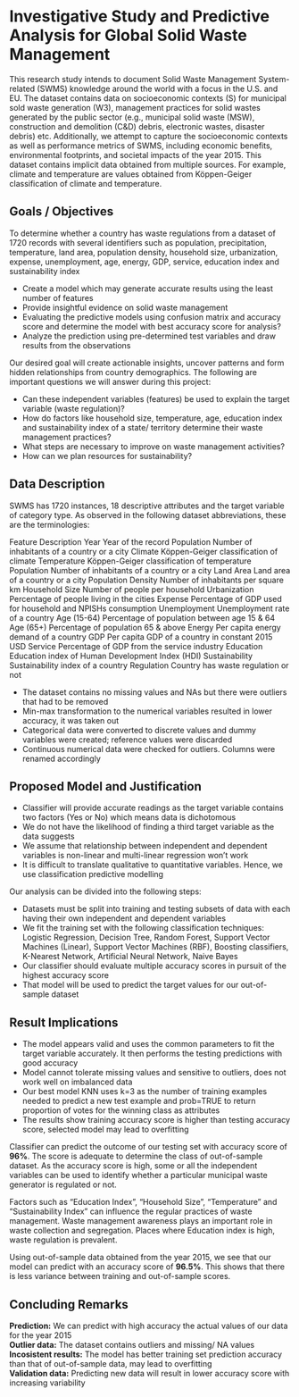 # Investigative Study and Predictive Analysis for Global Solid Waste Management

This research study intends to document Solid Waste Management System-related (SWMS) knowledge around the world with a focus in the U.S. and EU. The dataset contains data on socioeconomic contexts (S) for municipal sold waste generation (W3), management practices for solid wastes generated by the public sector (e.g., municipal solid waste (MSW), construction and demolition (C&D) debris, electronic wastes, disaster debris) etc. Additionally, we attempt to capture the socioeconomic contexts as well as performance metrics of SWMS, including economic benefits, environmental footprints, and societal impacts of the year 2015. This dataset contains implicit data obtained from multiple sources. For example, climate and temperature are values obtained from Köppen-Geiger classification of climate and temperature.


## Goals / Objectives

To determine whether a country has waste regulations from a dataset of 1720 records with several identifiers such as population, precipitation, temperature, land area, population density, household size, urbanization, expense, unemployment, age, energy, GDP, service, education index and sustainability index
<ul>
  <li>Create a model which may generate accurate results using the least number of features</li>
  <li>Provide insightful evidence on solid waste management</li>
  <li>Evaluating the predictive models using confusion matrix and accuracy score and determine the model with best accuracy score for analysis?</li>
  <li>Analyze the prediction using pre-determined test variables and draw results from the observations</li>
</ul>

Our desired goal will create actionable insights, uncover patterns and form hidden relationships from country demographics. The following are important questions we will answer during this project:

<ul>
  <li>Can these independent variables (features) be used to explain the target variable (waste regulation)?</li>
  <li>How do factors like household size, temperature, age, education index and sustainability index of a state/ territory determine their waste management practices?   </li>
  <li>What steps are necessary to improve on waste management activities?</li>
  <li>How can we plan resources for sustainability?</li>
</ul>


## Data Description

SWMS has 1720 instances, 18 descriptive attributes and the target variable of category type. As observed in the following dataset abbreviations, these are the terminologies:

Feature	Description
Year	Year of the record
Population	Number of inhabitants of a country or a city
Climate	Köppen-Geiger classification of climate
Temperature	Köppen-Geiger classification of temperature
Population	Number of inhabitants of a country or a city
Land Area	Land area of a country or a city
Population Density	Number of inhabitants per square km
Household Size	Number of people per household
Urbanization	Percentage of people living in the cities
Expense	Percentage of GDP used for household and NPISHs consumption
Unemployment	Unemployment rate of a country
Age (15-64)	Percentage of population between age 15 & 64
Age (65+)	Percentage of population 65 & above
Energy	Per capita energy demand of a country
GDP	Per capita GDP of a country in constant 2015 USD
Service	Percentage of GDP from the service industry
Education	Education index of Human Development Index (HDI)
Sustainability	Sustainability index of a country
Regulation	Country has waste regulation or not

<ul>
  <li>The dataset contains no missing values and NAs but there were outliers that had to be removed</li>
  <li>Min-max transformation to the numerical variables resulted in lower accuracy, it was taken out</li>
  <li>Categorical data were converted to discrete values and dummy variables were created; reference values were discarded</li>
  <li>Continuous numerical data were checked for outliers. Columns were renamed accordingly</li>
</ul>


## Proposed Model and Justification

<ul>
  <li>Classifier will provide accurate readings as the target variable contains two factors (Yes or No) which means data is dichotomous</li>
  <li>We do not have the likelihood of finding a third target variable as the data suggests</li>
  <li>We assume that relationship between independent and dependent variables is non-linear and multi-linear regression won’t work</li>
  <li>It is difficult to translate qualitative to quantitative variables. Hence, we use classification predictive modelling</li>
</ul>

Our analysis can be divided into the following steps:

<ul>
  <li>Datasets must be split into training and testing subsets of data with each having their own independent and dependent variables</li>
  <li>We fit the training set with the following classification techniques: Logistic Regression, Decision Tree, Random Forest, Support Vector Machines (Linear),         Support Vector Machines (RBF), Boosting classifiers, K-Nearest Network, Artificial Neural Network, Naive Bayes</li>
  <li>Our classifier should evaluate multiple accuracy scores in pursuit of the highest accuracy score</li>
  <li>That model will be used to predict the target values for our out-of-sample dataset</li>
</ul>


## Result Implications

<ul>
  <li>The model appears valid and uses the common parameters to fit the target variable accurately. It then performs the testing predictions with good accuracy</li>
  <li>Model cannot tolerate missing values and sensitive to outliers, does not work well on imbalanced data</li>
  <li>Our best model KNN uses k=3 as the number of training examples needed to predict a new test example and prob=TRUE to return proportion of votes for the winning     class as attributes</li>
  <li>The results show training accuracy score is higher than testing accuracy score, selected model may lead to overfitting</li>
</ul>

Classifier can predict the outcome of our testing set with accuracy score of <b>96%</b>. The score is adequate to determine the class of out-of-sample dataset. As the accuracy score is high, some or all the independent variables can be used to identify whether a particular municipal waste generator is regulated or not.

Factors such as “Education Index”, “Household Size”, “Temperature” and “Sustainability Index” can influence the regular practices of waste management. Waste management awareness plays an important role in waste collection and segregation. Places where Education index is high, waste regulation is prevalent.

Using out-of-sample data obtained from the year 2015, we see that our model can predict with an accuracy score of <b>96.5%</b>. This shows that there is less variance between training and out-of-sample scores.


## Concluding Remarks

<b>Prediction:</b> We can predict with high accuracy the actual values of our data for the year 2015
<br /><b>Outlier data:</b> The dataset contains outliers and missing/ NA values
<br /><b>Incosistent results:</b> The model has better training set prediction accuracy than that of out-of-sample data, may lead to overfitting
<br /><b>Validation data:</b> Predicting new data will result in lower accuracy score with increasing variability
